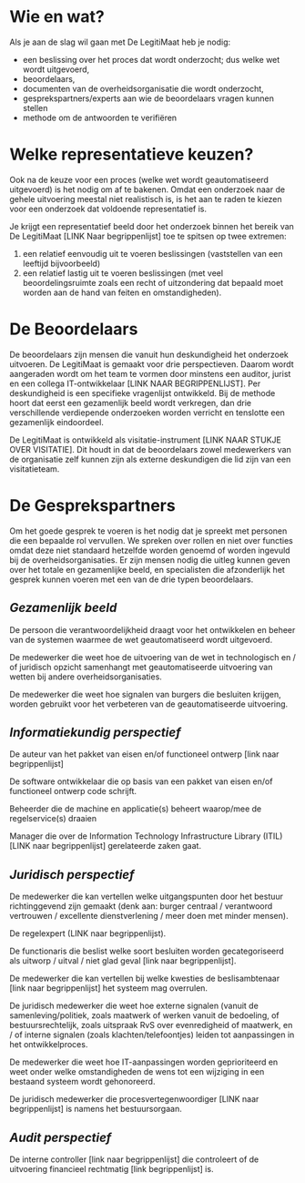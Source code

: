# Wie en wat?

Als je aan de slag wil gaan met De LegitiMaat heb je nodig:

- een beslissing over het proces dat wordt onderzocht; dus welke wet wordt uitgevoerd,
- beoordelaars,
- documenten van de overheidsorganisatie die wordt onderzocht,
- gesprekspartners/experts aan wie de beoordelaars vragen kunnen stellen
- methode om de antwoorden te verifiëren

# Welke representatieve keuzen?

Ook na de keuze voor een proces (welke wet wordt geautomatiseerd uitgevoerd) is het nodig om af te bakenen. Omdat een onderzoek naar de gehele uitvoering meestal niet realistisch is, is het aan te raden te kiezen voor een onderzoek dat voldoende representatief is.

Je krijgt een representatief beeld door het onderzoek binnen het bereik van De LegitiMaat [LINK Naar begrippenlijst] toe te spitsen op twee extremen:

1. een relatief eenvoudig uit te voeren beslissingen (vaststellen van een leeftijd bijvoorbeeld)
2. een relatief lastig uit te voeren beslissingen (met veel beoordelingsruimte zoals een recht of uitzondering dat bepaald moet worden aan de hand van feiten en omstandigheden).

# De Beoordelaars

De beoordelaars zijn mensen die vanuit hun deskundigheid het onderzoek uitvoeren. De LegitiMaat is gemaakt voor drie perspectieven. Daarom wordt aangeraden wordt om het team te vormen door minstens een auditor, jurist en een collega IT-ontwikkelaar [LINK NAAR BEGRIPPENLIJST]. Per deskundigheid is een specifieke vragenlijst ontwikkeld. Bij de methode hoort dat eerst een gezamenlijk beeld wordt verkregen, dan drie verschillende verdiepende onderzoeken worden verricht en tenslotte een gezamenlijk eindoordeel.

De LegitiMaat is ontwikkeld als visitatie-instrument [LINK NAAR STUKJE OVER VISITATIE]. Dit houdt in dat de beoordelaars zowel medewerkers van de organisatie zelf kunnen zijn als externe deskundigen die lid zijn van een visitatieteam.

# De Gesprekspartners

Om het goede gesprek te voeren is het nodig dat je spreekt met personen die een bepaalde rol vervullen. We spreken over rollen en niet over functies omdat deze niet standaard hetzelfde worden genoemd of worden ingevuld bij de overheidsorganisaties. Er zijn mensen nodig die uitleg kunnen geven over het totale en gezamenlijke beeld, en specialisten die afzonderlijk het gesprek kunnen voeren met een van de drie typen beoordelaars.

## _Gezamenlijk beeld_

De persoon die verantwoordelijkheid draagt voor het ontwikkelen en beheer van de systemen waarmee de wet geautomatiseerd wordt uitgevoerd.

De medewerker die weet hoe de uitvoering van de wet in technologisch en / of juridisch opzicht samenhangt met geautomatiseerde uitvoering van wetten bij andere overheidsorganisaties.

De medewerker die weet hoe signalen van burgers die besluiten krijgen, worden gebruikt voor het verbeteren van de geautomatiseerde uitvoering.

## _Informatiekundig perspectief_

De auteur van het pakket van eisen en/of functioneel ontwerp [link naar begrippenlijst]

De software ontwikkelaar die op basis van een pakket van eisen en/of functioneel ontwerp code schrijft.

Beheerder die de machine en applicatie(s) beheert waarop/mee de regelservice(s) draaien

Manager die over de Information Technology Infrastructure Library (ITIL) [LINK naar begrippenlijst] gerelateerde zaken gaat.

## _Juridisch perspectief_

De medewerker die kan vertellen welke uitgangspunten door het bestuur richtinggevend zijn gemaakt (denk aan: burger centraal / verantwoord vertrouwen / excellente dienstverlening / meer doen met minder mensen).

De regelexpert (LINK naar begrippenlijst).

De functionaris die beslist welke soort besluiten worden gecategoriseerd als uitworp / uitval / niet glad geval [link naar begrippenlijst].

De medewerker die kan vertellen bij welke kwesties de beslisambtenaar [link naar begrippenlijst] het systeem mag overrulen.

De juridisch medewerker die weet hoe externe signalen (vanuit de samenleving/politiek, zoals maatwerk of werken vanuit de bedoeling, of bestuursrechtelijk, zoals uitspraak RvS over evenredigheid of maatwerk, en / of interne signalen (zoals klachten/telefoontjes) leiden tot aanpassingen in het ontwikkelproces.

De medewerker die weet hoe IT-aanpassingen worden geprioriteerd en weet onder welke omstandigheden de wens tot een wijziging in een bestaand systeem wordt gehonoreerd.

De juridisch medewerker die procesvertegenwoordiger [LINK naar begrippenlijst] is namens het bestuursorgaan.

## _Audit perspectief_

De interne controller [link naar begrippenlijst] die controleert of de uitvoering financieel rechtmatig [link begrippenlijst] is.